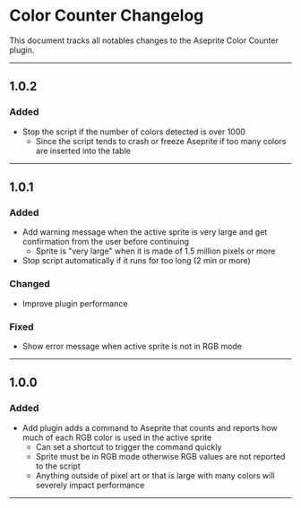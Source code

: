 # Color Counter Changelog

This document tracks all notables changes to the Aseprite Color Counter plugin.

---

## 1.0.2

### Added

- Stop the script if the number of colors detected is over 1000
  - Since the script tends to crash or freeze Aseprite if too many colors are inserted into the table

---

## 1.0.1

### Added

- Add warning message when the active sprite is very large and get confirmation from the user before continuing
  - Sprite is "very large" when it is made of 1.5 million pixels or more
- Stop script automatically if it runs for too long (2 min or more)

### Changed

- Improve plugin performance

### Fixed

- Show error message when active sprite is not in RGB mode

---

## 1.0.0

### Added

- Add plugin adds a command to Aseprite that counts and reports how much of each RGB color is used in the active sprite
  - Can set a shortcut to trigger the command quickly
  - Sprite must be in RGB mode otherwise RGB values are not reported to the script
  - Anything outside of pixel art or that is large with many colors will severely impact performance

---
